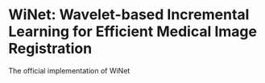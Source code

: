 # WiNet: Wavelet-based Incremental Learning for Efficient Medical Image Registration

The official implementation of WiNet
